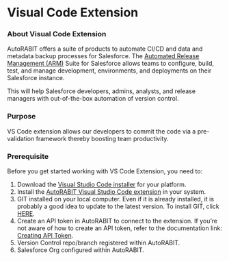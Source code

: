 # Visual Code Extension

### About Visual Code Extension

AutoRABIT offers a suite of products to automate CI/CD and data and metadata backup processes for Salesforce. The [Automated Release Management (ARM)](https://www.autorabit.com/products/automated-release-management/) Suite for Salesforce allows teams to configure, build, test, and manage development, environments, and deployments on their Salesforce instance.

This will help Salesforce developers, admins, analysts, and release managers with out-of-the-box automation of version control.

### Purpose

VS Code extension allows our developers to commit the code via a pre-validation framework thereby boosting team productivity.

### Prerequisite

Before you get started working with VS Code Extension, you need to:

1. Download the [Visual Studio Code installer](https://code.visualstudio.com/download) for your platform.
2. Install the [AutoRABIT Visual Studio Code extension](https://marketplace.visualstudio.com/items?itemName=autorabit-dev.autorabit) in your system.
3. GIT installed on your local computer. Even if it is already installed, it is probably a good idea to update to the latest version. To install GIT, click [HERE](https://git-scm.com/book/en/v2/Getting-Started-Installing-Git).&#x20;
4. Create an API token in AutoRABIT to connect to the extension. If you’re not aware of how to create an API token, refer to the documentation link: [Creating API Token](../../../arm/troubleshoot/how-tos/create-api-token.md).
5. Version Control repo/branch registered within AutoRABIT.
6. Salesforce Org configured within AutoRABIT.
